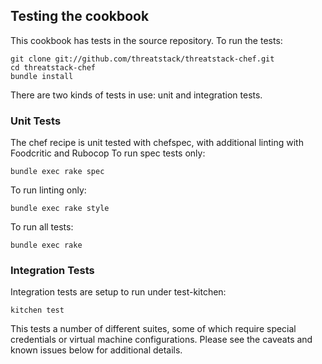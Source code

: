 ## Testing the cookbook

This cookbook has tests in the source repository. To run the tests:

```
git clone git://github.com/threatstack/threatstack-chef.git
cd threatstack-chef
bundle install
```

There are two kinds of tests in use: unit and integration tests.

### Unit Tests

The chef recipe is unit tested with chefspec, with additional linting with Foodcritic and Rubocop
To run spec tests only:

```
bundle exec rake spec
```

To run linting only:
```
bundle exec rake style
```
To run all tests:
```
bundle exec rake
```

### Integration Tests

Integration tests are setup to run under test-kitchen:

```
kitchen test
```

This tests a number of different suites, some of which require special credentials or virtual machine configurations. Please see the caveats and known issues below for additional details.
